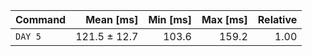 | Command | Mean [ms] | Min [ms] | Max [ms] | Relative |
|:---|---:|---:|---:|---:|
| `DAY 5` | 121.5 ± 12.7 | 103.6 | 159.2 | 1.00 |
